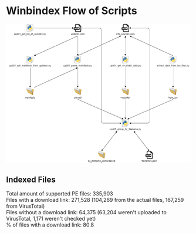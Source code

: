 # Winbindex Flow of Scripts

![winbindex-scripts-flow.png](winbindex-scripts-flow.png)

## Indexed Files

<!--FileStats-->
Total amount of supported PE files: 335,903  
Files with a download link: 271,528 (104,269 from the actual files, 167,259 from VirusTotal)  
Files without a download link: 64,375 (63,204 weren't uploaded to VirusTotal, 1,171 weren't checked yet)  
% of files with a download link: 80.8  
<!--/FileStats-->
